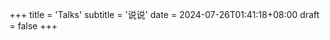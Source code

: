 +++
title = 'Talks'
subtitle = '说说'
date = 2024-07-26T01:41:18+08:00
draft = false
+++
<div id="qexot"></div>
<script src="https://cdn.jsdelivr.net/npm/qexo-static@1.6.0/hexo/talks.js"></script>
<link rel="stylesheet" href="https://cdn.jsdelivr.net/npm/qexo-static@1.6.0/hexo/talks.css">
<script>showQexoTalks("qexot", "https://qexo.zuwei.top", 5)</script>

